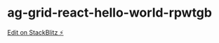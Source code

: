 # ag-grid-react-hello-world-rpwtgb

[Edit on StackBlitz ⚡️](https://stackblitz.com/edit/ag-grid-react-hello-world-rpwtgb)